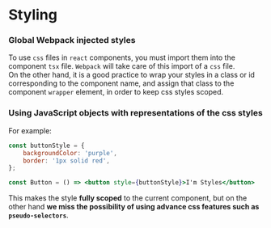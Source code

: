 # Styling


### Global Webpack injected styles
To use `css` files in `react` components, you must import them into the component `tsx` file. `Webpack` will take care of this import of a `css` file.  
On the other hand, it is a good practice to wrap your styles in a class or id corresponding to the component name, and assign that class to the component `wrapper` element, in order to keep css styles scoped.

### Using JavaScript objects with representations of the css styles
For example:
```jsx
const buttonStyle = {
	backgroundColor: 'purple',
	border: '1px solid red',
};

const Button = () => <button style={buttonStyle}>I'm Styles</button>
```
This makes the style **fully scoped** to the current component, but on the other hand **we miss the possibility of using advance css features such as `pseudo-selectors`**.